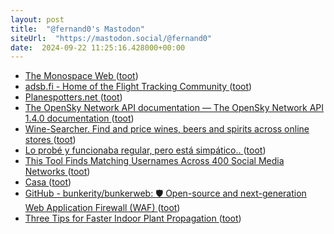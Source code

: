 ```yaml
---
layout: post
title:  "@fernand0's Mastodon"
siteUrl:  "https://mastodon.social/@fernand0"
date:  2024-09-22 11:25:16.428000+00:00
---
```

*  [The Monospace Web ](https://owickstrom.github.io/the-monospace-web) ([toot](https://mastodon.social/@fernand0/113180954881328493))
*  [adsb.fi - Home of the Flight Tracking Community ](https://adsb.fi) ([toot](https://mastodon.social/@fernand0/113180697707088502))
*  [Planespotters.net ](https://www.planespotters.net) ([toot](https://mastodon.social/@fernand0/113180417193165594))
*  [The OpenSky Network API documentation — The OpenSky Network API 1.4.0 documentation ](http://openskynetwork.github.io/opensky-api) ([toot](https://mastodon.social/@fernand0/113180348305243194))
*  [Wine-Searcher. Find and price wines, beers and spirits across online stores ](https://www.wine-searcher.com) ([toot](https://mastodon.social/@fernand0/113180077048367993))
*  [Lo probé y funcionaba regular, pero está simpático.. ](https://mastodon.social/@fernand0/113179701913590795) ([toot](https://mastodon.social/@fernand0/113179701913590795))
*  [This Tool Finds Matching Usernames Across 400 Social Media Networks ](https://lifehacker.com/tech/sherlock-finds-matching-social-media-accounts-for-any-usernam) ([toot](https://mastodon.social/@fernand0/113179335830501051))
*  [Casa ](https://www.flickr.com/photos/fernand0/53994126730) ([toot](https://mastodon.social/@fernand0/113178600520745694))
*  [GitHub - bunkerity/bunkerweb: 🛡️ Open-source and next-generation Web Application Firewall (WAF) ](https://github.com/bunkerity/bunkerwe) ([toot](https://mastodon.social/@fernand0/113178526381501469))
*  [Three Tips for Faster Indoor Plant Propagation ](https://lifehacker.com/home/tips-for-faster-indoor-plant-propagatio) ([toot](https://mastodon.social/@fernand0/113176735950008095))
